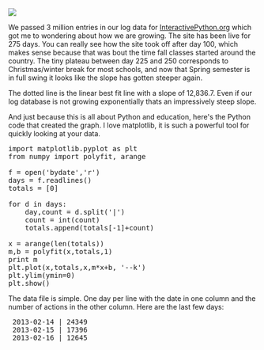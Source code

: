 <!--
.. title: To Infinity and Beyond
.. date: 2013/02/17
.. slug: we-passed-3-million-entries-in-our-log-data-for-interactivepython-org-which-got-
.. tags: Python, Interactivepython, Runestoneinteractive
.. link: 
.. description: 
-->


<img src="/images/31.media.tumblr.com/9c55cab1486b5c7bb35cf993249f6b4c/tumblr_midzqpGQSy1r729pmo1_1280.png" />

<p>We passed 3 million entries in our log data for <a href="http://interactivepython.org">InteractivePython.org</a> which got me to wondering about how we are growing.  The site has been live for 275 days.  You can really see how the site took off after day 100, which makes sense because that was bout the time fall classes started around the country.  The tiny plateau between day 225 and 250 corresponds to Christmas/winter break for most schools, and now that Spring semester is in full swing it looks like the slope has gotten steeper again.</p>

<p>The dotted line is the linear best fit line with a slope of 12,836.7.  Even if our log database is not growing exponentially thats an impressively steep slope.</p>

<p>And just because this is all about Python and education, here's the Python code that created the graph.  I love matplotlib, it is such a powerful tool for quickly looking at your data.</p>

<pre>
import matplotlib.pyplot as plt
from numpy import polyfit, arange

f = open('bydate','r')
days = f.readlines()
totals = [0]

for d in days:
    day,count = d.split('|')
    count = int(count)
    totals.append(totals[-1]+count)

x = arange(len(totals))
m,b = polyfit(x,totals,1)
print m
plt.plot(x,totals,x,m*x+b, '--k')
plt.ylim(ymin=0)
plt.show()
</pre>

<p>The data file is simple. One day per line with the date in one column and the number of actions in the other column.  Here are the last few days:</p>

<pre>
 2013-02-14 | 24349
 2013-02-15 | 17396
 2013-02-16 | 12645
</pre>

